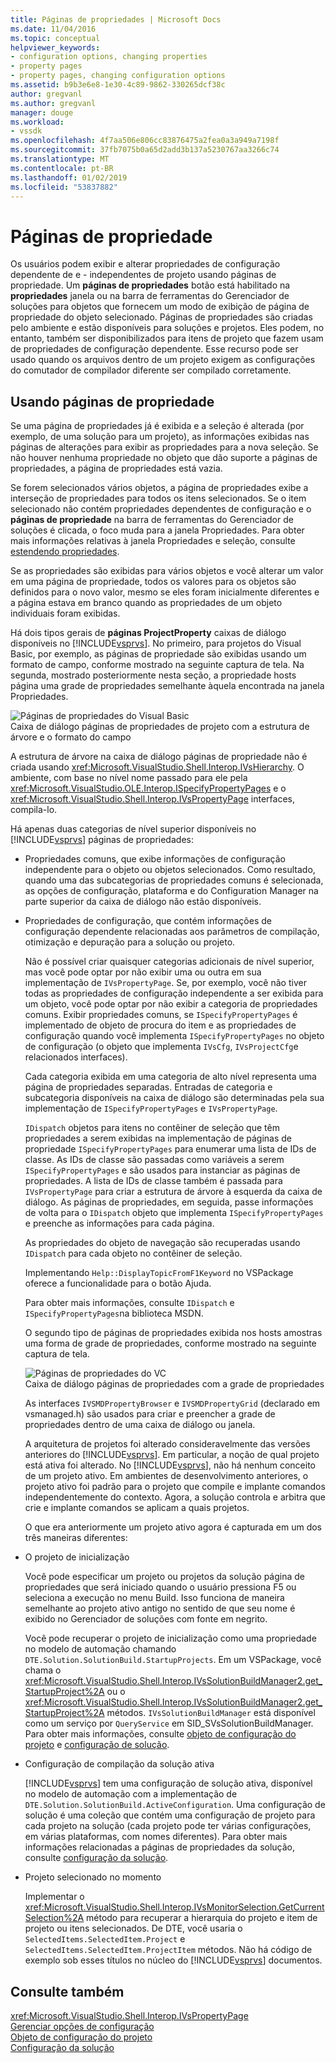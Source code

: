 ```yaml
---
title: Páginas de propriedades | Microsoft Docs
ms.date: 11/04/2016
ms.topic: conceptual
helpviewer_keywords:
- configuration options, changing properties
- property pages
- property pages, changing configuration options
ms.assetid: b9b3e6e8-1e30-4c89-9862-330265dcf38c
author: gregvanl
ms.author: gregvanl
manager: douge
ms.workload:
- vssdk
ms.openlocfilehash: 4f7aa506e806cc83876475a2fea0a3a949a7198f
ms.sourcegitcommit: 37fb7075b0a65d2add3b137a5230767aa3266c74
ms.translationtype: MT
ms.contentlocale: pt-BR
ms.lasthandoff: 01/02/2019
ms.locfileid: "53837882"
---
```

# <a name="property-pages"></a>Páginas de propriedade
Os usuários podem exibir e alterar propriedades de configuração dependente de e - independentes de projeto usando páginas de propriedade. Um **páginas de propriedades** botão está habilitado na **propriedades** janela ou na barra de ferramentas do Gerenciador de soluções para objetos que fornecem um modo de exibição de página de propriedade do objeto selecionado. Páginas de propriedades são criadas pelo ambiente e estão disponíveis para soluções e projetos. Eles podem, no entanto, também ser disponibilizados para itens de projeto que fazem usam de propriedades de configuração dependente. Esse recurso pode ser usado quando os arquivos dentro de um projeto exigem as configurações do comutador de compilador diferente ser compilado corretamente.  
  
## <a name="using-property-pages"></a>Usando páginas de propriedade  
 Se uma página de propriedades já é exibida e a seleção é alterada (por exemplo, de uma solução para um projeto), as informações exibidas nas páginas de alterações para exibir as propriedades para a nova seleção. Se não houver nenhuma propriedade no objeto que dão suporte a páginas de propriedades, a página de propriedades está vazia.  
  
 Se forem selecionados vários objetos, a página de propriedades exibe a interseção de propriedades para todos os itens selecionados. Se o item selecionado não contém propriedades dependentes de configuração e o **páginas de propriedade** na barra de ferramentas do Gerenciador de soluções é clicada, o foco muda para a janela Propriedades. Para obter mais informações relativas à janela Propriedades e seleção, consulte [estendendo propriedades](../../extensibility/internals/extending-properties.md).  
  
 Se as propriedades são exibidas para vários objetos e você alterar um valor em uma página de propriedade, todos os valores para os objetos são definidos para o novo valor, mesmo se eles foram inicialmente diferentes e a página estava em branco quando as propriedades de um objeto individuais foram exibidas.  
  
 Há dois tipos gerais de **páginas ProjectProperty** caixas de diálogo disponíveis no [!INCLUDE[vsprvs](../../code-quality/includes/vsprvs_md.md)]. No primeiro, para projetos do Visual Basic, por exemplo, as páginas de propriedade são exibidas usando um formato de campo, conforme mostrado na seguinte captura de tela. Na segunda, mostrado posteriormente nesta seção, a propriedade hosts página uma grade de propriedades semelhante àquela encontrada na janela Propriedades.  
  
 ![Páginas de propriedades do Visual Basic](../../extensibility/internals/media/vsvbproppages.gif "vsVBPropPages")  
Caixa de diálogo páginas de propriedades de projeto com a estrutura de árvore e o formato do campo  
  
 A estrutura de árvore na caixa de diálogo páginas de propriedade não é criada usando <xref:Microsoft.VisualStudio.Shell.Interop.IVsHierarchy>. O ambiente, com base no nível nome passado para ele pela <xref:Microsoft.VisualStudio.OLE.Interop.ISpecifyPropertyPages> e o <xref:Microsoft.VisualStudio.Shell.Interop.IVsPropertyPage> interfaces, compila-lo.  
  
 Há apenas duas categorias de nível superior disponíveis no [!INCLUDE[vsprvs](../../code-quality/includes/vsprvs_md.md)] páginas de propriedades:  
  
- Propriedades comuns, que exibe informações de configuração independente para o objeto ou objetos selecionados. Como resultado, quando uma das subcategorias de propriedades comuns é selecionada, as opções de configuração, plataforma e do Configuration Manager na parte superior da caixa de diálogo não estão disponíveis.  
  
- Propriedades de configuração, que contém informações de configuração dependente relacionadas aos parâmetros de compilação, otimização e depuração para a solução ou projeto.  
  
  Não é possível criar quaisquer categorias adicionais de nível superior, mas você pode optar por não exibir uma ou outra em sua implementação de `IVsPropertyPage`. Se, por exemplo, você não tiver todas as propriedades de configuração independente a ser exibida para um objeto, você pode optar por não exibir a categoria de propriedades comuns. Exibir propriedades comuns, se `ISpecifyPropertyPages` é implementado de objeto de procura do item e as propriedades de configuração quando você implementa `ISpecifyPropertyPages` no objeto de configuração (o objeto que implementa `IVsCfg`, `IVsProjectCfg`e relacionados interfaces).  
  
  Cada categoria exibida em uma categoria de alto nível representa uma página de propriedades separadas. Entradas de categoria e subcategoria disponíveis na caixa de diálogo são determinadas pela sua implementação de `ISpecifyPropertyPages` e `IVsPropertyPage`.  
  
  `IDispatch` objetos para itens no contêiner de seleção que têm propriedades a serem exibidas na implementação de páginas de propriedade `ISpecifyPropertyPages` para enumerar uma lista de IDs de classe. As IDs de classe são passadas como variáveis a serem `ISpecifyPropertyPages` e são usados para instanciar as páginas de propriedades. A lista de IDs de classe também é passada para `IVsPropertyPage` para criar a estrutura de árvore à esquerda da caixa de diálogo. As páginas de propriedades, em seguida, passe informações de volta para o `IDispatch` objeto que implementa `ISpecifyPropertyPages` e preenche as informações para cada página.  
  
  As propriedades do objeto de navegação são recuperadas usando `IDispatch` para cada objeto no contêiner de seleção.  
  
  Implementando `Help::DisplayTopicFromF1Keyword` no VSPackage oferece a funcionalidade para o botão Ajuda.  
  
  Para obter mais informações, consulte `IDispatch` e `ISpecifyPropertyPages`na biblioteca MSDN.  
  
  O segundo tipo de páginas de propriedades exibida nos hosts amostras uma forma de grade de propriedades, conforme mostrado na seguinte captura de tela.  
  
  ![Páginas de propriedades do VC](../../extensibility/internals/media/vsvcproppages.gif "vsVCPropPages")  
  Caixa de diálogo páginas de propriedades com a grade de propriedades  
  
  As interfaces `IVSMDPropertyBrowser` e `IVSMDPropertyGrid` (declarado em vsmanaged.h) são usados para criar e preencher a grade de propriedades dentro de uma caixa de diálogo ou janela.  
  
  A arquitetura de projetos foi alterado consideravelmente das versões anteriores do [!INCLUDE[vsprvs](../../code-quality/includes/vsprvs_md.md)]. Em particular, a noção de qual projeto está ativa foi alterado. No [!INCLUDE[vsprvs](../../code-quality/includes/vsprvs_md.md)], não há nenhum conceito de um projeto ativo. Em ambientes de desenvolvimento anteriores, o projeto ativo foi padrão para o projeto que compile e implante comandos independentemente do contexto. Agora, a solução controla e arbitra que crie e implante comandos se aplicam a quais projetos.  
  
  O que era anteriormente um projeto ativo agora é capturada em um dos três maneiras diferentes:  
  
- O projeto de inicialização  
  
   Você pode especificar um projeto ou projetos da solução página de propriedades que será iniciado quando o usuário pressiona F5 ou seleciona a execução no menu Build. Isso funciona de maneira semelhante ao projeto ativo antigo no sentido de que seu nome é exibido no Gerenciador de soluções com fonte em negrito.  
  
   Você pode recuperar o projeto de inicialização como uma propriedade no modelo de automação chamando `DTE.Solution.SolutionBuild.StartupProjects`. Em um VSPackage, você chama o <xref:Microsoft.VisualStudio.Shell.Interop.IVsSolutionBuildManager2.get_StartupProject%2A> ou o <xref:Microsoft.VisualStudio.Shell.Interop.IVsSolutionBuildManager2.get_StartupProject%2A> métodos. `IVsSolutionBuildManager` está disponível como um serviço por `QueryService` em SID_SVsSolutionBuildManager. Para obter mais informações, consulte [objeto de configuração do projeto](../../extensibility/internals/project-configuration-object.md) e [configuração de solução](../../extensibility/internals/solution-configuration.md).  
  
- Configuração de compilação da solução ativa  
  
   [!INCLUDE[vsprvs](../../code-quality/includes/vsprvs_md.md)] tem uma configuração de solução ativa, disponível no modelo de automação com a implementação de `DTE.Solution.SolutionBuild.ActiveConfiguration`. Uma configuração de solução é uma coleção que contém uma configuração de projeto para cada projeto na solução (cada projeto pode ter várias configurações, em várias plataformas, com nomes diferentes). Para obter mais informações relacionadas a páginas de propriedades da solução, consulte [configuração da solução](../../extensibility/internals/solution-configuration.md).  
  
- Projeto selecionado no momento  
  
   Implementar o <xref:Microsoft.VisualStudio.Shell.Interop.IVsMonitorSelection.GetCurrentSelection%2A> método para recuperar a hierarquia do projeto e item de projeto ou itens selecionados. De DTE, você usaria o `SelectedItems.SelectedItem.Project` e `SelectedItems.SelectedItem.ProjectItem` métodos. Não há código de exemplo sob esses títulos no núcleo do [!INCLUDE[vsprvs](../../code-quality/includes/vsprvs_md.md)] documentos.  
  
## <a name="see-also"></a>Consulte também  
 <xref:Microsoft.VisualStudio.Shell.Interop.IVsPropertyPage>   
 [Gerenciar opções de configuração](../../extensibility/internals/managing-configuration-options.md)   
 [Objeto de configuração do projeto](../../extensibility/internals/project-configuration-object.md)   
 [Configuração da solução](../../extensibility/internals/solution-configuration.md)